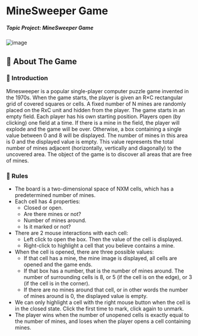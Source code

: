 # MineSweeper Game


##### Topic Project: MineSweeper Game

![image](https://github.com/bachtung2003/mine-sweeper-game/assets/91307850/51e6f412-2b2a-47e0-91af-a184a1533f9f)



## 📖 About The Game

### 📜 Introduction
Minesweeper is a popular single-player computer puzzle game invented in the 1970s.
When the game starts, the player is given an R×C rectangular grid of covered squares or cells. A fixed number of N mines are randomly placed on the RxC unit and hidden from the player. The game starts in an empty field. Each player has his own starting position. Players open (by clicking) one field at a time. If there is a mine in the field, the player will explode and the game will be over. Otherwise, a box containing a single value between 0 and 8 will be displayed. The number of mines in this area is 0 and the displayed value is empty. This value represents the total number of mines adjacent (horizontally, vertically and diagonally) to the uncovered area. The object of the game is to discover all areas that are free of mines.

### 🎯 Rules

- The board is a two-dimensional space of NXM cells, which has a predetermined number of mines.
- Each cell has 4 properties:
    - Closed or open.
    - Are there mines or not?
    - Number of mines around.
    - Is it marked or not?
- There are 2 mouse interactions with each cell:
    - Left click to open the box. Then the value of the cell is displayed.
    - Right-click to highlight a cell that you believe contains a mine.
- When the cell is opened, there are three possible values:
    - If that cell has a mine, the mine image is displayed, all cells are opened and the game ends.
    - If that box has a number, that is the number of mines around. The number of surrounding cells is 8, or 5 (if the cell is on the edge), or 3 (if the cell is in the corner).
    - If there are no mines around that cell, or in other words the number of mines around is 0, the displayed value is empty.
- We can only highlight a cell with the right mouse button when the cell is in the closed state. Click the first time to mark, click again to unmark.
- The player wins when the number of unopened cells is exactly equal to the number of mines, and loses when the player opens a cell containing mines.


